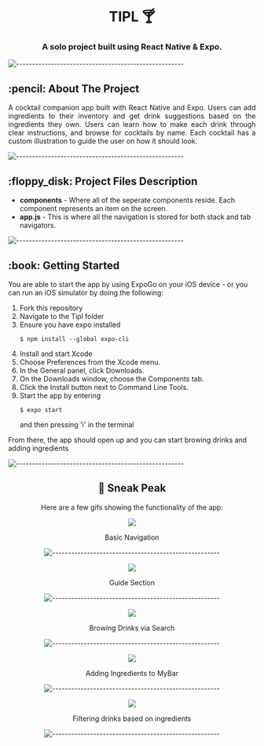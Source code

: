<h1 align="center"> TIPL 🍸</h1>
<h3 align="center"> A solo project built using React Native & Expo.</h3>

![-----------------------------------------------------](https://raw.githubusercontent.com/andreasbm/readme/master/assets/lines/rainbow.png)

<!-- ABOUT THE PROJECT -->
<h2 id="about-the-project"> :pencil: About The Project</h2>

<p align="justify"> 
A cocktail companion app built with React Native and Expo. Users can add ingredients to their inventory and get drink suggestions based on the ingredients they own. Users can learn how to make each drink through clear instructions, and browse for cocktails by name. Each cocktail has a custom illustration to guide the user on how it should look.</p>

![-----------------------------------------------------](https://raw.githubusercontent.com/andreasbm/readme/master/assets/lines/rainbow.png)

<!-- PROJECT FILES DESCRIPTION -->
<h2 id="project-files-description"> :floppy_disk: Project Files Description</h2>

<ul>
  <li><b>components</b> - Where all of the seperate components reside. Each component represents an item on the screen.</li>
  <li><b>app.js</b> - This is where all the navigation is stored for both stack and tab navigators.</li>
</ul>

![-----------------------------------------------------](https://raw.githubusercontent.com/andreasbm/readme/master/assets/lines/rainbow.png)

<!-- GETTING STARTED -->
<h2 id="getting-started"> :book: Getting Started</h2>

<p>You are able to start the app by using ExpoGo on your iOS device - or you can run an iOS simulator by doing the following:</p>

<ol>
  <li>Fork this repository</li>
  <li>Navigate to the Tipl folder</li>
  <li>Ensure you have expo installed <pre><code>$ npm install --global expo-cli </code></pre> </li>
  <li>Install and start Xcode</li>
  <li>Choose Preferences from the Xcode menu.</li>
  <li>In the General panel, click Downloads.</li>
  <li>On the Downloads window, choose the Components tab.</li>
  <li>Click the Install button next to Command Line Tools.</li>
  <li>Start the app by entering <pre><code>$ expo start </code></pre> and then pressing 'i' in the terminal</li>
</ol>

<p>From there, the app should open up and you can start browing drinks and adding ingredients</p>

![-----------------------------------------------------](https://raw.githubusercontent.com/andreasbm/readme/master/assets/lines/rainbow.png)

<!-- SNEAK PEAK -->
<div align="center">
  <h2 id="sneak-peak"> 👀 Sneak Peak</h2>

  <p>Here are a few gifs showing the functionality of the app:</p>

  <img src="https://i.ibb.co/Wtgd2hV/Simulator-Screen-Recording-i-Phone-12-Pro-Max-2021-07-11-at-19-03-51.gif"><p>Basic Navigation</p></img>
  ![-----------------------------------------------------](https://raw.githubusercontent.com/andreasbm/readme/master/assets/lines/rainbow.png)

  <img src="https://i.ibb.co/q70bSPv/Simulator-Screen-Recording-i-Phone-12-Pro-Max-2021-07-11-at-19-06-09.gif"><p>Guide Section</p></img>
  ![-----------------------------------------------------](https://raw.githubusercontent.com/andreasbm/readme/master/assets/lines/rainbow.png)

  <img src="https://i.ibb.co/PTkZW1f/Simulator-Screen-Recording-i-Phone-12-Pro-Max-2021-07-11-at-19-08-53.gif"><p>Browing Drinks via Search</p></img>
  ![-----------------------------------------------------](https://raw.githubusercontent.com/andreasbm/readme/master/assets/lines/rainbow.png)

  <img src="https://i.ibb.co/sPWD5bS/Simulator-Screen-Recording-i-Phone-12-Pro-Max-2021-07-11-at-19-11-48.gif"><p>Adding Ingredients to MyBar</p></img>
  ![-----------------------------------------------------](https://raw.githubusercontent.com/andreasbm/readme/master/assets/lines/rainbow.png)

  <img src="https://i.ibb.co/vqnsMsw/Simulator-Screen-Recording-i-Phone-12-Pro-Max-2021-07-11-at-19-14-38.gif"><p>Filtering drinks based on ingredients</p></img>
  ![-----------------------------------------------------](https://raw.githubusercontent.com/andreasbm/readme/master/assets/lines/rainbow.png)
</div>


